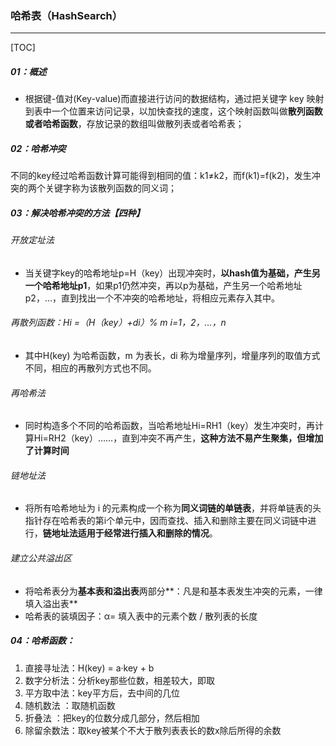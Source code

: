 ### 哈希表（HashSearch）

------

[TOC]

##### 01：概述

- 根据键-值对(Key-value)而直接进行访问的数据结构，通过把关键字 key 映射到表中一个位置来访问记录，以加快查找的速度，这个映射函数叫做**散列函数或者哈希函数**，存放记录的数组叫做散列表或者哈希表；

##### 02：哈希冲突

​	不同的key经过哈希函数计算可能得到相同的值：k1≠k2，而f(k1)=f(k2)，发生冲突的两个关键字称为该散列函数的同义词；

##### 03：解决哈希冲突的方法【四种】

###### 开放定址法

- 当关键字key的哈希地址p=H（key）出现冲突时，**以hash值为基础，产生另一个哈希地址p1**，如果p1仍然冲突，再以p为基础，产生另一个哈希地址p2，…，直到找出一个不冲突的哈希地址，将相应元素存入其中。

###### 再散列函数：Hi =（H（key）+di）% m i=1，2，…，n

- 其中H(key) 为哈希函数，m 为表长，di 称为增量序列，增量序列的取值方式不同，相应的再散列方式也不同。

###### 再哈希法

- 同时构造多个不同的哈希函数，当哈希地址Hi=RH1（key）发生冲突时，再计算Hi=RH2（key）……，直到冲突不再产生，**这种方法不易产生聚集，但增加了计算时间**

###### 链地址法

- 将所有哈希地址为 i 的元素构成一个称为**同义词链的单链表**，并将单链表的头指针存在哈希表的第i个单元中，因而查找、插入和删除主要在同义词链中进行，**链地址法适用于经常进行插入和删除的情况**。

###### 建立公共溢出区

- 将哈希表分为**基本表和溢出表**两部分**：凡是和基本表发生冲突的元素，一律填入溢出表**
- 哈希表的装填因子：α= 填入表中的元素个数 / 散列表的长度

##### 04：哈希函数： 

1. 直接寻址法：H(key) = a·key + b
2. 数字分析法：分析key那些位数，相差较大，即取
3. 平方取中法：key平方后，去中间的几位
4. 随机数法 ：取随机函数
5. 折叠法 ：把key的位数分成几部分，然后相加
6. 除留余数法：取key被某个不大于散列表表长的数x除后所得的余数





